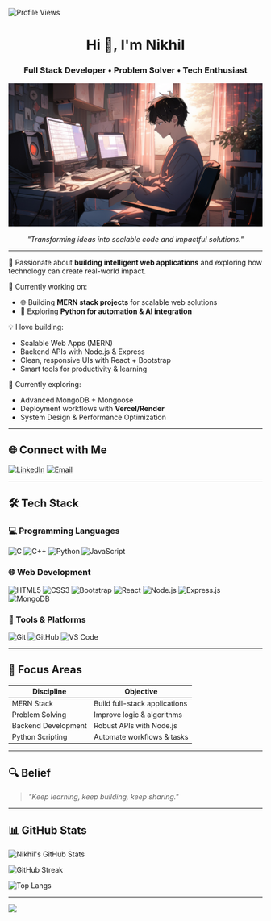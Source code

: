 <p align="left">
  <img src="https://komarev.com/ghpvc/?username=nikhilkum92&label=Profile%20views&color=0e75b6&style=flat" alt="Profile Views" />
</p>

<h1 align="center">Hi 👋, I'm Nikhil</h1>

<h3 align="center">Full Stack Developer • Problem Solver • Tech Enthusiast</h3>                           

<p align="center">
  <img src="https://github.com/nikhilkum92/nikhilkum92/blob/main/dev-desk.jpg" alt="My Dev Desk" width="700"/>
</p>

<p align="center"><i>"Transforming ideas into scalable code and impactful solutions."</i></p>

---

🚀 Passionate about **building intelligent web applications** and exploring how technology can create real-world impact.

🔭 Currently working on:
- 🌐 Building **MERN stack projects** for scalable web solutions  
- 🧠 Exploring **Python for automation & AI integration**  

💡 I love building:
- Scalable Web Apps (MERN)  
- Backend APIs with Node.js & Express  
- Clean, responsive UIs with React + Bootstrap  
- Smart tools for productivity & learning  

🌱 Currently exploring:
- Advanced MongoDB + Mongoose  
- Deployment workflows with **Vercel/Render**  
- System Design & Performance Optimization  

---

## 🌐 Connect with Me
[![LinkedIn](https://img.shields.io/badge/LinkedIn-%230077B5.svg?style=flat&logo=linkedin&logoColor=white)](https://www.linkedin.com/in/nikhil-kumawat-3a3401335/) <!-- add your linkedin -->
[![Email](https://img.shields.io/badge/Email-%2312100E.svg?style=flat&logo=gmail&logoColor=white)](mailto:nk2423797@gmail.com) <!-- replace with your email -->

---

## 🛠 Tech Stack

### 💻 Programming Languages
![C](https://img.shields.io/badge/c-%2300599C.svg?style=for-the-badge&logo=c&logoColor=white)
![C++](https://img.shields.io/badge/c++-%2300599C.svg?style=for-the-badge&logo=c%2B%2B&logoColor=white)
![Python](https://img.shields.io/badge/python-%233776AB.svg?style=for-the-badge&logo=python&logoColor=white)
![JavaScript](https://img.shields.io/badge/javascript-%23F7DF1E.svg?style=for-the-badge&logo=javascript&logoColor=black)

### 🌐 Web Development
![HTML5](https://img.shields.io/badge/html5-%23E34F26.svg?style=for-the-badge&logo=html5&logoColor=white)
![CSS3](https://img.shields.io/badge/css3-%231572B6.svg?style=for-the-badge&logo=css3&logoColor=white)
![Bootstrap](https://img.shields.io/badge/bootstrap-%237952b3.svg?style=for-the-badge&logo=bootstrap&logoColor=white)
![React](https://img.shields.io/badge/react-%2320232a.svg?style=for-the-badge&logo=react&logoColor=%2361DAFB)
![Node.js](https://img.shields.io/badge/node.js-%2343853D.svg?style=for-the-badge&logo=node.js&logoColor=white)
![Express.js](https://img.shields.io/badge/express.js-%23404d59.svg?style=for-the-badge&logo=express&logoColor=white)
![MongoDB](https://img.shields.io/badge/mongodb-%2347A248.svg?style=for-the-badge&logo=mongodb&logoColor=white)

### 🧰 Tools & Platforms
![Git](https://img.shields.io/badge/git-%23F05032.svg?style=for-the-badge&logo=git&logoColor=white)
![GitHub](https://img.shields.io/badge/github-%2312100E.svg?style=for-the-badge&logo=github&logoColor=white)
![VS Code](https://img.shields.io/badge/VS--Code-%23007ACC.svg?style=for-the-badge&logo=visual-studio-code&logoColor=white)

---

## 🧭 Focus Areas

| Discipline            | Objective                      |
|-----------------------|--------------------------------|
| MERN Stack            | Build full-stack applications  |
| Problem Solving       | Improve logic & algorithms     |
| Backend Development   | Robust APIs with Node.js       |
| Python Scripting      | Automate workflows & tasks     |

---

## 🔍 Belief

> *"Keep learning, keep building, keep sharing."*  

---

## 📊 GitHub Stats

![Nikhil's GitHub Stats](https://github-readme-stats.vercel.app/api?username=nikhilkum92&theme=react&hide_border=false&count_private=true&cache_seconds=3600)

![GitHub Streak](https://nirzak-streak-stats.vercel.app/?user=nikhilkum92&theme=dark&hide_border=false)

![Top Langs](https://github-readme-stats.vercel.app/api/top-langs/?username=nikhilkum92&theme=react&layout=compact&hide_border=false&cache_seconds=3600)

---

[![](https://visitcount.itsvg.in/api?id=nikhilkum92&icon=0&color=0)](https://visitcount.itsvg.in)

